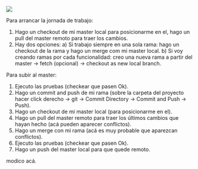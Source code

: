 <img src="https://s-media-cache-ak0.pinimg.com/736x/b9/94/e4/b994e4378507f5624aa90ae7778ded86.jpg">

Para arrancar la jornada de trabajo:
1. Hago un checkout de mi master local para posicionarme en el, hago un pull del master remoto para traer los cambios.
2. Hay dos opciones:
    a) Si trabajo siempre en una sola rama: hago un checkout de la rama y hago un merge com mi master local.
    b) Si voy creando ramas por cada funcionalidad: creo una nueva rama a partir del master -> fetch (opcional) -> checkout as new local branch.

Para subir al master:
1. Ejecuto las pruebas (checkear que pasen Ok).
2. Hago un commit and push de mi rama (sobre la carpeta del proyecto hacer click derecho -> git -> Commit Directory -> Commit and Push -> Push).
3. Hago un checkout de mi master local (para posicionarme en el).
4. Hago un pull del master remoto para traer los últimos cambios que hayan hecho (acá pueden aparecer conflictos).
5. Hago un merge con mi rama (acá es muy probable que aparezcan conflictos).
6. Ejecuto las pruebas (checkear que pasen Ok).
7. Hago un push del master local para que quede remoto.

modico acá.
